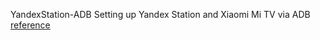 YandexStation-ADB
Setting up Yandex Station and Xiaomi  Mi TV via ADB
<a href="https://4pda.to/forum/index.php?showtopic=957045&st=11520#entry94833506">reference</a>
